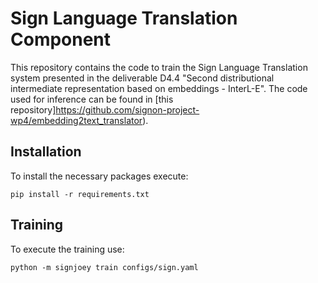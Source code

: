 # Sign Language Translation Component

This repository contains the code to train the Sign Language Translation system presented in the deliverable D4.4 "Second distributional intermediate representation based on embeddings - InterL-E". The code used for inference can be found in [this repository]https://github.com/signon-project-wp4/embedding2text_translator).
 
## Installation

To install the necessary packages execute:

`pip install -r requirements.txt`

## Training

To execute the training use:

`python -m signjoey train configs/sign.yaml` 